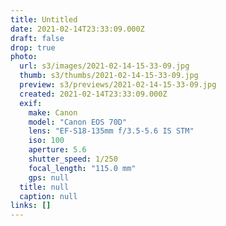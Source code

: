 ```yaml
---
title: Untitled
date: 2021-02-14T23:33:09.000Z
draft: false
drop: true
photo:
  url: s3/images/2021-02-14-15-33-09.jpg
  thumb: s3/thumbs/2021-02-14-15-33-09.jpg
  preview: s3/previews/2021-02-14-15-33-09.jpg
  created: 2021-02-14T23:33:09.000Z
  exif:
    make: Canon
    model: "Canon EOS 70D"
    lens: "EF-S18-135mm f/3.5-5.6 IS STM"
    iso: 100
    aperture: 5.6
    shutter_speed: 1/250
    focal_length: "115.0 mm"
    gps: null
  title: null
  caption: null
links: []
---
```

